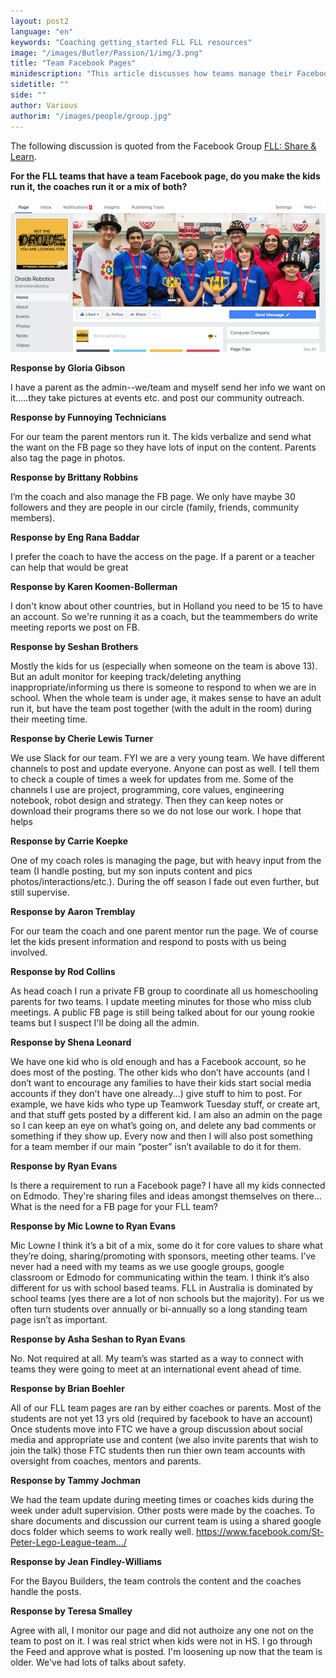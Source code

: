 ```yaml
---
layout: post2
language: "en"
keywords: "Coaching getting_started FLL FLL resources"
image: "/images/Butler/Passion/1/img/3.png"
title: "Team Facebook Pages"
minidescription: "This article discusses how teams manage their Facebook pages"
sidetitle: ""
side: ""
author: Various
authorim: "/images/people/group.jpg"
---
```


The following discussion is quoted from the Facebook Group <a href="https://www.facebook.com/groups/FLLShareandLearn/">FLL: Share & Learn</a>.

**For the FLL teams that have a team Facebook page, do you make the kids run it, the coaches run it or a mix of both?**


<img src="/images/coachcorner/Facebook.png" style="max-width: 100%" />

**Response by Gloria Gibson**

I have a parent as the admin--we/team and myself send her info we want on it.....they take pictures at events etc. and post our community outreach.

**Response by Funnoying Technicians**

For our team the parent mentors run it. The kids verbalize and send what the want on the FB page so they have lots of input on the content. Parents also tag the page in photos.

**Response by Brittany Robbins**

 I’m the coach and also manage the FB page. We only have maybe 30 followers and they are people in our circle (family, friends, community members).
 
**Response by Eng Rana Baddar**

I prefer the coach to have the access on the page. If a parent or a teacher can help that would be great

**Response by Karen Koomen-Bollerman**

I don't know about other countries, but in Holland you need to be 15 to have an account. So we're running it as a coach, but the teammembers do write meeting reports we post on FB.

**Response by Seshan Brothers**

Mostly the kids for us (especially when someone on the team is above 13). But an adult monitor for keeping track/deleting anything inappropriate/informing us there is someone to respond to when we are in school. When the whole team is under age, it makes sense to have an adult run it, but have the team post together (with the adult in the room) during their meeting time.

**Response by Cherie Lewis Turner**

We use Slack for our team. FYI we are a very young team. We have different channels to post and update everyone. Anyone can post as well. I tell them to check a couple of times a week for updates from me. Some of the channels I use are project, programming, core values, engineering notebook, robot design and strategy. Then they can keep notes or download their programs there so we do not lose our work. I hope that helps

**Response by Carrie Koepke**

One of my coach roles is managing the page, but with heavy input from the team (I handle posting, but my son inputs content and pics photos/interactions/etc.). During the off season I fade out even further, but still supervise.

**Response by Aaron Tremblay**

For our team the coach and one parent mentor run the page. We of course let the kids present information and respond to posts with us being involved.

**Response by Rod Collins**

As head coach I run a private FB group to coordinate all us homeschooling parents for two teams. I update meeting minutes for those who miss club meetings. A public FB page is still being talked about for our young rookie teams but I suspect I'll be doing all the admin.

**Response by Shena Leonard**

We have one kid who is old enough and has a Facebook account, so he does most of the posting. The other kids who don’t have accounts (and I don’t want to encourage any families to have their kids start social media accounts if they don’t have one already...) give stuff to him to post. For example, we have kids who type up Teamwork Tuesday stuff, or create art, and that stuff gets posted by a different kid. I am also an admin on the page so I can keep an eye on what’s going on, and delete any bad comments or something if they show up. Every now and then I will also post something for a team member if our main “poster” isn’t available to do it for them.

**Response by Ryan Evans**

Is there a requirement to run a Facebook page? I have all my kids connected on Edmodo. They're sharing files and ideas amongst themselves on there... What is the need for a FB page for your FLL team?

**Response by Mic Lowne to Ryan Evans**

Mic Lowne I think it’s a bit of a mix, some do it for core values to share what they’re doing, sharing/promoting with sponsors, meeting other teams. I’ve never had a need with my teams as we use google groups, google classroom or Edmodo for communicating within the team. I think it’s also different for us with school based teams. FLL in Australia is dominated by school teams (yes there are a lot of non schools but the majority). For us we often turn students over annually or bi-annually so a long standing team page isn’t as important.
 
 **Response by Asha Seshan to Ryan Evans**
 
 No. Not required at all. My team’s was started as a way to connect with teams they were going to meet at an international event ahead of time.

**Response by Brian Boehler**

All of our FLL team pages are ran by either coaches or parents. Most of the students are not yet 13 yrs old (required by facebook to have an account) Once students move into FTC we have a group discussion about social media and appropriate use and content (we also invite parents that wish to join the talk) those FTC students then run thier own team accounts with oversight from coaches, mentors and parents.

**Response by Tammy Jochman**

We had the team update during meeting times or coaches kids during the week under adult supervision. Other posts were made by the coaches. To share documents and discussion our current team is using a shared google docs folder which seems to work really well. https://www.facebook.com/St-Peter-Lego-League-team.../

**Response by Jean Findley-Williams**

For the Bayou Builders, the team controls the content and the coaches handle the posts.

**Response by Teresa Smalley**

Agree with all, I monitor our page and did not authoize any one not on the team to post on it. I was real strict when kids were not in HS. I go through the Feed and approve what is posted. I'm loosening up now that the team is older. We've had lots of talks about safety.

